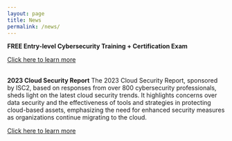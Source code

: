 ```yaml
---
layout: page
title: News
permalink: /news/
---
```


<div class="article-panel">
    <p><strong>FREE Entry-level Cybersecurity Training + Certification Exam</strong> </p>
    <a href="https://www.isc2.org/landing/1mcc" target="_blank">Click here to learn more</a>
</div>

<br />

<div class="article-panel">
    <p><strong>2023 Cloud Security Report</strong>
The 2023 Cloud Security Report, sponsored by ISC2, based on responses from over 800 cybersecurity professionals, sheds light on the latest cloud security trends. It highlights concerns over data security and the effectiveness of tools and strategies in protecting cloud-based assets, emphasizing the need for enhanced security measures as organizations continue migrating to the cloud.</p>
    <a href="https://cloud.connect.isc2.org/cloud-security-report" target="_blank">Click here to learn more</a>
</div>
